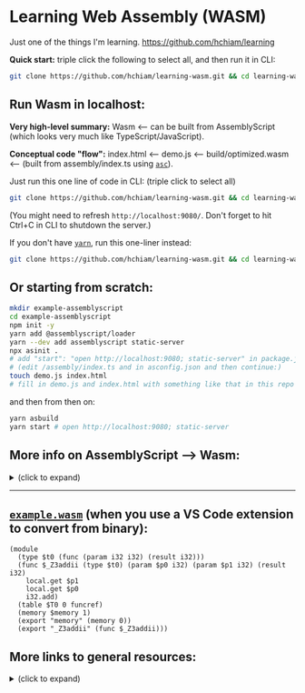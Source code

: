 # Learning Web Assembly (WASM)

Just one of the things I'm learning. <https://github.com/hchiam/learning>

**Quick start:** triple click the following to select all, and then run it in CLI:

```bash
git clone https://github.com/hchiam/learning-wasm.git && cd learning-wasm/assembly-script-example && npm i && npm run go
```

## Run Wasm in localhost:

**Very high-level summary:** Wasm <-- can be built from AssemblyScript (which looks very much like TypeScript/JavaScript).

**Conceptual code "flow":** index.html <-- demo.js <-- build/optimized.wasm <-- (built from assembly/index.ts using [`asc`](https://github.com/hchiam/learning-wasm/blob/master/assembly-script-example/package.json#L7-L9)).

Just run this one line of code in CLI: (triple click to select all)

```bash
git clone https://github.com/hchiam/learning-wasm.git && cd learning-wasm/assembly-script-example && yarn && yarn go
```

(You might need to refresh `http://localhost:9080/`. Don't forget to hit Ctrl+C in CLI to shutdown the server.)

If you don't have [`yarn`](https://github.com/hchiam/learning-yarn), run this one-liner instead:

```bash
git clone https://github.com/hchiam/learning-wasm.git && cd learning-wasm/assembly-script-example && npm i && npm run go
```

## Or starting from scratch:

```bash
mkdir example-assemblyscript
cd example-assemblyscript
npm init -y
yarn add @assemblyscript/loader
yarn --dev add assemblyscript static-server
npx asinit .
# add "start": "open http://localhost:9080; static-server" in package.json
# (edit /assembly/index.ts and in asconfig.json and then continue:)
touch demo.js index.html
# fill in demo.js and index.html with something like that in this repo sub-folder
```

and then from then on:

```bash
yarn asbuild
yarn start # open http://localhost:9080; static-server
```

## More info on AssemblyScript --> Wasm:

<details>
<summary>(click to expand)</summary>

- `./assembly`: Directory holding the AssemblyScript sources being compiled to WebAssembly.
- `./assembly/tsconfig.json`: TypeScript configuration inheriting recommended AssemblyScript settings.
- `./assembly/index.ts`: Example entry file being compiled to WebAssembly to get you started.
- `./build`: Build artifact directory where compiled WebAssembly files are stored.
- `./build/.gitignore`: Git configuration that excludes compiled binaries from source control.
- `./index.js`: Main file loading the WebAssembly module and exporting its exports.
- `./tests/index.js`: Example test to check that your module is indeed working.
- `./asconfig.json`: Configuration file defining both a 'debug' and a 'release' target.
- `./package.json`: Package info containing the necessary commands to compile to WebAssembly.
- <https://www.assemblyscript.org>
- <https://github.com/AssemblyScript/assemblyscript>
- <https://www.assemblyscript.org/quick-start.html>
- <https://wasmbyexample.dev/examples/hello-world/hello-world.assemblyscript.en-us.html>
- This tutorial finally got it working for me: <https://blog.logrocket.com/the-introductory-guide-to-assemblyscript> and <https://github.com/dguo/assemblyscript-demo>

</details>

<hr>

## [`example.wasm`](https://github.com/hchiam/learning-wasm/blob/master/example.wasm) (when you use a VS Code extension to convert from binary):

```wasm
(module
  (type $t0 (func (param i32 i32) (result i32)))
  (func $_Z3addii (type $t0) (param $p0 i32) (param $p1 i32) (result i32)
    local.get $p1
    local.get $p0
    i32.add)
  (table $T0 0 funcref)
  (memory $memory 1)
  (export "memory" (memory 0))
  (export "_Z3addii" (func $_Z3addii)))
```

## More links to general resources:

<details>
<summary>(click to expand)</summary>

- <https://www.youtube.com/watch?v=LNqicUieSqI>
- <https://mbebenita.github.io/WasmExplorer>
- <https://marketplace.visualstudio.com/items?itemName=dtsvet.vscode-wasm>
- <https://developer.mozilla.org/en-US/docs/WebAssembly/Using_the_JavaScript_API>
- <https://github.com/mdn/webassembly-examples>

</details>
